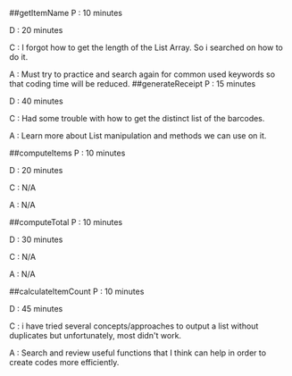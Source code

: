 ##getItemName
P : 10 minutes

D : 20 minutes

C : I forgot how to get the length of the List Array. So i searched on how to do it.

A : Must try to practice and search again for common used keywords so that coding time will be reduced.
##generateReceipt
P : 15 minutes

D : 40 minutes

C : Had some trouble with how to get the distinct list of the barcodes. 

A : Learn more about List manipulation and methods we can use on it.

##computeItems
P : 10 minutes

D : 20 minutes

C : N/A

A : N/A

##computeTotal
P : 10 minutes

D : 30 minutes

C : N/A

A : N/A

##calculateItemCount
P : 10 minutes

D : 45 minutes

C : i have tried several concepts/approaches to output a list without duplicates but unfortunately, most didn't work.

A : Search and review useful functions that I think can help in order to create codes more efficiently.